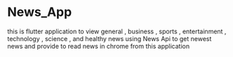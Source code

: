# News_App
this is flutter application to view general , business , sports , entertainment , technology , science , and healthy news using News Api to get newest news and provide to read news in chrome from this application  
